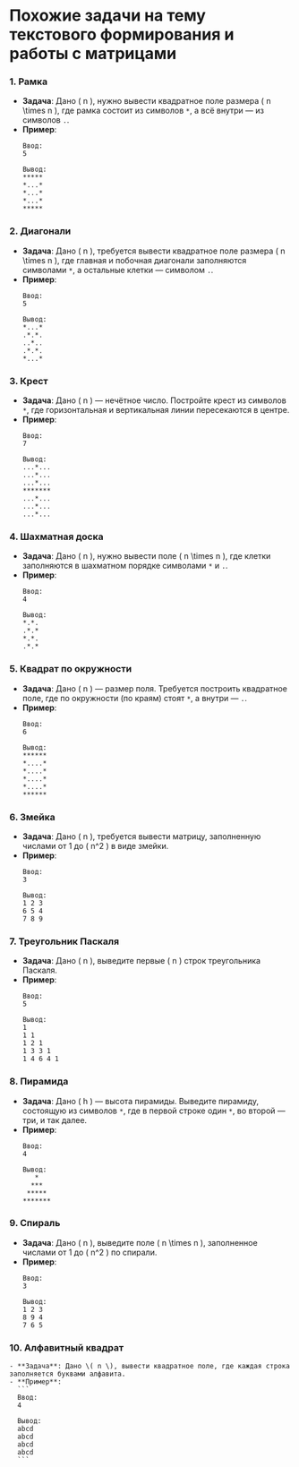 
# Похожие задачи на тему текстового формирования и работы с матрицами

### 1. **Рамка**
   - **Задача**: Дано \( n \), нужно вывести квадратное поле размера \( n \times n \), где рамка состоит из символов `*`, а всё внутри — из символов `.`.
   - **Пример**:
     ```
     Ввод:
     5

     Вывод:
     *****
     *...*
     *...*
     *...*
     *****
     ```

### 2. **Диагонали**
   - **Задача**: Дано \( n \), требуется вывести квадратное поле размера \( n \times n \), где главная и побочная диагонали заполняются символами `*`, а остальные клетки — символом `.`.
   - **Пример**:
     ```
     Ввод:
     5

     Вывод:
     *...*
     .*.*.
     ..*..
     .*.*.
     *...*
     ```

### 3. **Крест**
   - **Задача**: Дано \( n \) — нечётное число. Постройте крест из символов `*`, где горизонтальная и вертикальная линии пересекаются в центре.
   - **Пример**:
     ```
     Ввод:
     7

     Вывод:
     ...*...
     ...*...
     ...*...
     *******
     ...*...
     ...*...
     ...*...
     ```

### 4. **Шахматная доска**
   - **Задача**: Дано \( n \), нужно вывести поле \( n \times n \), где клетки заполняются в шахматном порядке символами `*` и `.`.
   - **Пример**:
     ```
     Ввод:
     4

     Вывод:
     *.*.
     .*.* 
     *.*.
     .*.*
     ```

### 5. **Квадрат по окружности**
   - **Задача**: Дано \( n \) — размер поля. Требуется построить квадратное поле, где по окружности (по краям) стоят `*`, а внутри — `.`.
   - **Пример**:
     ```
     Ввод:
     6

     Вывод:
     ******
     *....*
     *....*
     *....*
     *....*
     ******
     ```

### 6. **Змейка**
   - **Задача**: Дано \( n \), требуется вывести матрицу, заполненную числами от 1 до \( n^2 \) в виде змейки.
   - **Пример**:
     ```
     Ввод:
     3

     Вывод:
     1 2 3
     6 5 4
     7 8 9
     ```

### 7. **Треугольник Паскаля**
   - **Задача**: Дано \( n \), выведите первые \( n \) строк треугольника Паскаля.
   - **Пример**:
     ```
     Ввод:
     5

     Вывод:
     1
     1 1
     1 2 1
     1 3 3 1
     1 4 6 4 1
     ```

### 8. **Пирамида**
   - **Задача**: Дано \( h \) — высота пирамиды. Выведите пирамиду, состоящую из символов `*`, где в первой строке один `*`, во второй — три, и так далее.
   - **Пример**:
     ```
     Ввод:
     4

     Вывод:
        *
       ***
      *****
     *******
     ```

### 9. **Спираль**
   - **Задача**: Дано \( n \), выведите поле \( n \times n \), заполненное числами от 1 до \( n^2 \) по спирали.
   - **Пример**:
     ```
     Ввод:
     3

     Вывод:
     1 2 3
     8 9 4
     7 6 5
     ```

### 10. **Алфавитный квадрат**
    - **Задача**: Дано \( n \), вывести квадратное поле, где каждая строка заполняется буквами алфавита.
    - **Пример**:
      ```
      Ввод:
      4

      Вывод:
      abcd
      abcd
      abcd
      abcd
      ```

